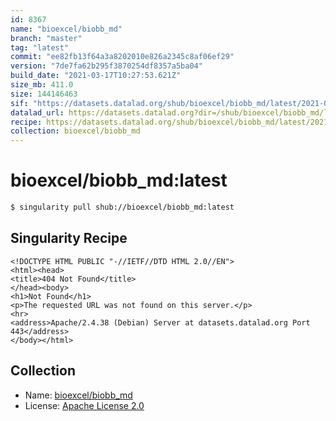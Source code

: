 ```yaml
---
id: 8367
name: "bioexcel/biobb_md"
branch: "master"
tag: "latest"
commit: "ee82fb13f64a3a8202010e826a2345c8af06ef29"
version: "7de7fa62b295f3870254df8357a5ba04"
build_date: "2021-03-17T10:27:53.621Z"
size_mb: 411.0
size: 144146463
sif: "https://datasets.datalad.org/shub/bioexcel/biobb_md/latest/2021-03-17-ee82fb13-7de7fa62/7de7fa62b295f3870254df8357a5ba04.sif"
datalad_url: https://datasets.datalad.org?dir=/shub/bioexcel/biobb_md/latest/2021-03-17-ee82fb13-7de7fa62/
recipe: https://datasets.datalad.org/shub/bioexcel/biobb_md/latest/2021-03-17-ee82fb13-7de7fa62/Singularity
collection: bioexcel/biobb_md
---
```


# bioexcel/biobb_md:latest

```bash
$ singularity pull shub://bioexcel/biobb_md:latest
```

## Singularity Recipe

```singularity
<!DOCTYPE HTML PUBLIC "-//IETF//DTD HTML 2.0//EN">
<html><head>
<title>404 Not Found</title>
</head><body>
<h1>Not Found</h1>
<p>The requested URL was not found on this server.</p>
<hr>
<address>Apache/2.4.38 (Debian) Server at datasets.datalad.org Port 443</address>
</body></html>
```

## Collection

 - Name: [bioexcel/biobb_md](https://github.com/bioexcel/biobb_md)
 - License: [Apache License 2.0](https://api.github.com/licenses/apache-2.0)

